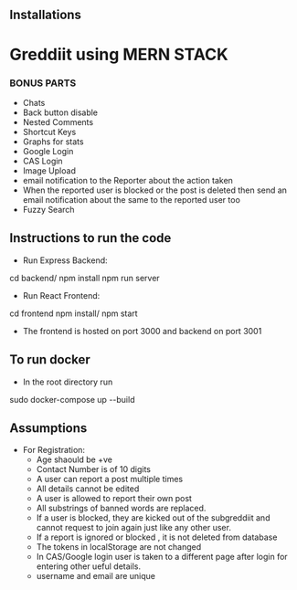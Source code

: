 ## Installations


# Greddiit using MERN STACK

### BONUS PARTS 

- Chats
- Back button disable
- Nested Comments
- Shortcut Keys
- Graphs for stats
- Google Login
- CAS Login
- Image Upload
- email notification to the Reporter about the action taken
- When the reported user is blocked or the post is deleted then send an email notification about the same to the reported user too
- Fuzzy Search

## Instructions to run the code

* Run Express Backend:

cd backend/
npm install
npm run server


* Run React Frontend:

cd frontend
npm install/
npm start

- The frontend is hosted on port 3000 and backend on port 3001

## To run docker

* In the root directory run 

sudo docker-compose up --build


## Assumptions

* For Registration:
    * Age shaould be +ve
    * Contact Number is of 10 digits
    * A user can report a post multiple times
    * All details cannot be edited
    * A user is allowed to report their own post
    * All substrings of banned words are replaced. 
    * If a user is blocked, they are kicked out of the subgreddiit and cannot request to join again just like any other user.
    * If a report is ignored or blocked , it is not deleted from database
    * The tokens in localStorage are not changed
    * In CAS/Google login user is taken to a different page after login for entering other ueful details.
    * username and email are unique